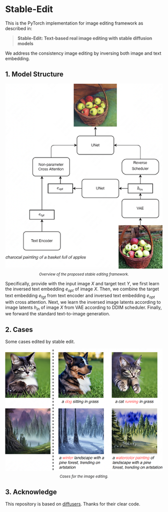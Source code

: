 # Stable-Edit 

This is the PyTorch implementation for image editing framework as described in: 

> **Stable-Edit: Text-based real image editing with stable diffusion models**

We address the consistency image editing by inversing both image and text embedding. 


## 1. Model Structure 

<p align="center">
     <img src="figures/framework.png" alt="Stable edit framework" width = "600">
     <br/>
     <sub><em>
     Overview of the proposed stable editing framework.
    </em></sub>
</p>

Specifically, provide with the input image $X$ and target text $Y$, we first learn the inversed text embedding $e_{opt}$ of image $X$. Then, we combine the target text embedding $e_{tgt}$ from text encoder and inversed text embedding $e_{opt}$ with cross attention. Next, we learn the inversed image latents according to image latents $h_{in}$ of image $X$ from VAE according to DDIM scheduler. Finally, we forward the standard text-to-image generation.  


## 2. Cases

Some cases edited by stable edit. 

<p align="center">
     <img src="figures/case.png" alt="Edited cases" width = "600">
     <br/>
     <sub><em>
     Cases for the image editing.
    </em></sub>
</p>


## 3. Acknowledge

This repository is based on [diffusers](https://github.com/huggingface/diffusers). Thanks for their clear code. 



